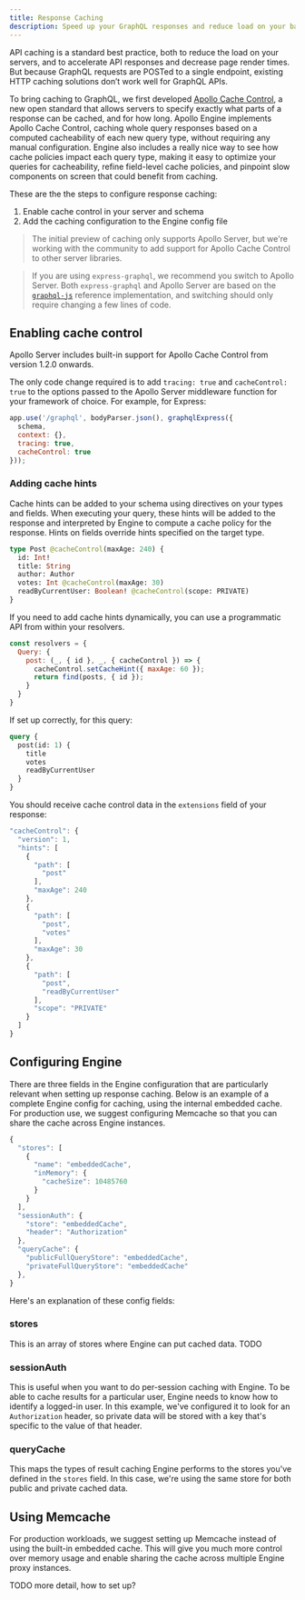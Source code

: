 ```yaml
---
title: Response Caching
description: Speed up your GraphQL responses and reduce load on your backends by enabling caching in Engine.
---
```


API caching is a standard best practice, both to reduce the load on your servers, and to accelerate API responses and decrease page render times. But because GraphQL requests are POSTed to a single endpoint, existing HTTP caching solutions don’t work well for GraphQL APIs.

To bring caching to GraphQL, we first developed [Apollo Cache Control](https://github.com/apollographql/apollo-cache-control), a new open standard that allows servers to specify exactly what parts of a response can be cached, and for how long. Apollo Engine implements Apollo Cache Control, caching whole query responses based on a computed cacheability of each new query type, without requiring any manual configuration. Engine also includes a really nice way to see how cache policies impact each query type, making it easy to optimize your queries for cacheability, refine field-level cache policies, and pinpoint slow components on screen that could benefit from caching.

These are the the steps to configure response caching:

1. Enable cache control in your server and schema
1. Add the caching configuration to the Engine config file

> The initial preview of caching only supports Apollo Server, but we're working with the community to add support for Apollo Cache Control to other server libraries.

> If you are using `express-graphql`, we recommend you switch to Apollo Server. Both `express-graphql` and Apollo Server are based on the [`graphql-js`](https://github.com/graphql/graphql-js) reference implementation, and switching should only require changing a few lines of code.

<h2 id="enable-cache-control">Enabling cache control</h2>

Apollo Server includes built-in support for Apollo Cache Control from version 1.2.0 onwards.

The only code change required is to add `tracing: true` and `cacheControl: true` to the options passed to the Apollo Server middleware function for your framework of choice. For example, for Express:

```js
app.use('/graphql', bodyParser.json(), graphqlExpress({
  schema,
  context: {},
  tracing: true,
  cacheControl: true
}));
```

<h3 id="cache-hints">Adding cache hints</h3>

Cache hints can be added to your schema using directives on your types and fields. When executing your query, these hints will be added to the response and interpreted by Engine to compute a cache policy for the response. Hints on fields override hints specified on the target type.

```graphql
type Post @cacheControl(maxAge: 240) {
  id: Int!
  title: String
  author: Author
  votes: Int @cacheControl(maxAge: 30)
  readByCurrentUser: Boolean! @cacheControl(scope: PRIVATE)
}
```

If you need to add cache hints dynamically, you can use a programmatic API from within your resolvers.

```js
const resolvers = {
  Query: {
    post: (_, { id }, _, { cacheControl }) => {
      cacheControl.setCacheHint({ maxAge: 60 });
      return find(posts, { id });
    }
  }
}
```

If set up correctly, for this query:

```graphql
query {
  post(id: 1) {
    title
    votes
    readByCurrentUser
  }
}
```

You should receive cache control data in the `extensions` field of your response:

```js
"cacheControl": {
  "version": 1,
  "hints": [
    {
      "path": [
        "post"
      ],
      "maxAge": 240
    },
    {
      "path": [
        "post",
        "votes"
      ],
      "maxAge": 30
    },
    {
      "path": [
        "post",
        "readByCurrentUser"
      ],
      "scope": "PRIVATE"
    }
  ]
}
```

<h2 id="engine-cache-config">Configuring Engine</h2>

There are three fields in the Engine configuration that are particularly relevant when setting up response caching. Below is an example of a complete Engine config for caching, using the internal embedded cache. For production use, we suggest configuring Memcache so that you can share the cache across Engine instances.

```js
{
  "stores": [
    {
      "name": "embeddedCache",
      "inMemory": {
        "cacheSize": 10485760
      }
    }
  ],
  "sessionAuth": {
    "store": "embeddedCache",
    "header": "Authorization"
  },
  "queryCache": {
    "publicFullQueryStore": "embeddedCache",
    "privateFullQueryStore": "embeddedCache"
  },
}
```

Here's an explanation of these config fields:

<h3 id="config.stores">stores</h3>

This is an array of stores where Engine can put cached data. TODO

<h3 id="config.sessionAuth">sessionAuth</h3>

This is useful when you want to do per-session caching with Engine. To be able to cache results for a particular user, Engine needs to know how to identify a logged-in user. In this example, we've configured it to look for an `Authorization` header, so private data will be stored with a key that's specific to the value of that header.

<h3 id="config.queryCache">queryCache</h3>

This maps the types of result caching Engine performs to the stores you've defined in the `stores` field. In this case, we're using the same store for both public and private cached data.

<h2 id="memcache">Using Memcache</h2>

For production workloads, we suggest setting up Memcache instead of using the built-in embedded cache. This will give you much more control over memory usage and enable sharing the cache across multiple Engine proxy instances.

TODO more detail, how to set up?
